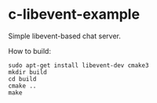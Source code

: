 # c-libevent-example

Simple libevent-based chat server.

How to build:

```
sudo apt-get install libevent-dev cmake3
mkdir build
cd build
cmake ..
make
```
